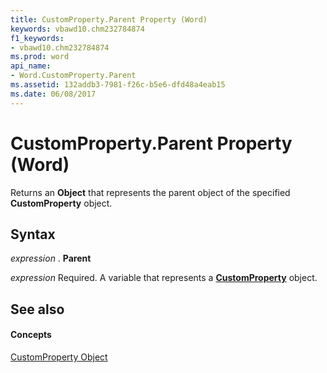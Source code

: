```yaml
---
title: CustomProperty.Parent Property (Word)
keywords: vbawd10.chm232784874
f1_keywords:
- vbawd10.chm232784874
ms.prod: word
api_name:
- Word.CustomProperty.Parent
ms.assetid: 132addb3-7981-f26c-b5e6-dfd48a4eab15
ms.date: 06/08/2017
---
```



# CustomProperty.Parent Property (Word)

Returns an  **Object** that represents the parent object of the specified **CustomProperty** object.


## Syntax

 _expression_ . **Parent**

 _expression_ Required. A variable that represents a **[CustomProperty](Word.CustomProperty.md)** object.


## See also


#### Concepts


[CustomProperty Object](Word.CustomProperty.md)

